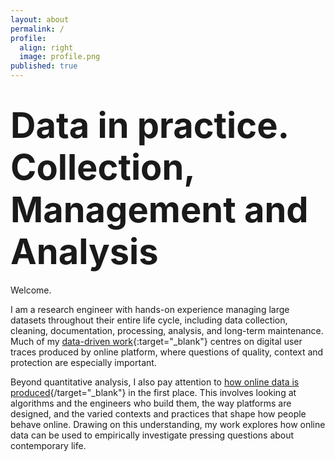 ```yaml
---
layout: about
permalink: /
profile:
  align: right
  image: profile.png
published: true
---
```


# <span style="font-size: 3.5rem; line-height: 1.2;">Data in practice. Collection, Management and Analysis</span>

Welcome.

I am a research engineer with hands-on experience managing large datasets throughout their entire life cycle, including data collection, cleaning, documentation, processing, analysis, and long-term maintenance. Much of my [data-driven work](https://m-boualami.github.io/projects/quant-project/){:target="_blank"} centres on digital user traces produced by online platform, where questions of quality, context and protection are especially important.

Beyond quantitative analysis, I also pay attention to [how online data is produced](https://m-boualami.github.io/projects/qual-projet/){/target="_blank"} in the first place. This involves looking at algorithms and the engineers who build them, the way platforms are designed, and the varied contexts and practices that shape how people behave online. Drawing on this understanding, my work explores how online data can be used to empirically investigate pressing questions about contemporary life.



